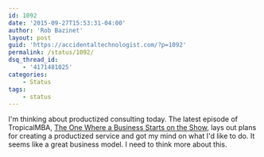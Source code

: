 ```yaml
---
id: 1092
date: '2015-09-27T15:53:31-04:00'
author: 'Rob Bazinet'
layout: post
guid: 'https://accidentaltechnologist.com/?p=1092'
permalink: /status/1092/
dsq_thread_id:
    - '4171481025'
categories:
    - Status
tags:
    - status
---
```


I'm thinking about productized consulting today. The latest episode of TropicalMBA, [The One Where a Business Starts on the Show](http://www.tropicalmba.com/productized/), lays out plans for creating a productized service and got my mind on what I'd like to do. It seems like a great business model. I need to think more about this.